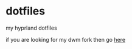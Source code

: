 # dotfiles
my hyprland dotfiles

if you are looking for my dwm fork then go [here](https://github.com/AsmLuna/suckless)
